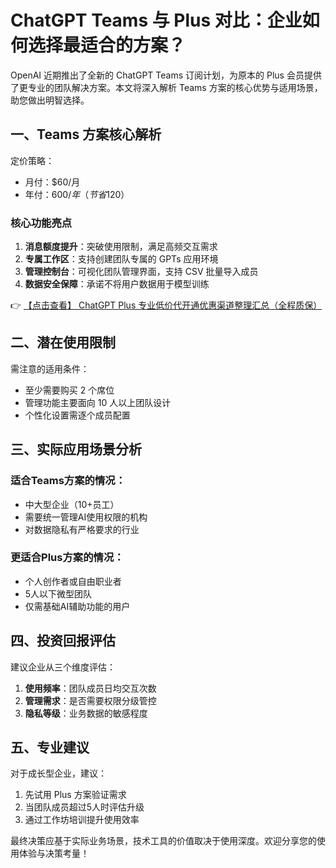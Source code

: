 # ChatGPT Teams 与 Plus 对比：企业如何选择最适合的方案？

OpenAI 近期推出了全新的 ChatGPT Teams 订阅计划，为原本的 Plus 会员提供了更专业的团队解决方案。本文将深入解析 Teams 方案的核心优势与适用场景，助您做出明智选择。

## 一、Teams 方案核心解析

定价策略：
- 月付：$60/月
- 年付：$600/年（节省$120）

### 核心功能亮点
1. **消息额度提升**：突破使用限制，满足高频交互需求
2. **专属工作区**：支持创建团队专属的 GPTs 应用环境
3. **管理控制台**：可视化团队管理界面，支持 CSV 批量导入成员
4. **数据安全保障**：承诺不将用户数据用于模型训练

👉 [【点击查看】 ChatGPT Plus 专业低价代开通优惠渠道整理汇总（全程质保）](https://bit.ly/DaiKai)

## 二、潜在使用限制

需注意的适用条件：
- 至少需要购买 2 个席位
- 管理功能主要面向 10 人以上团队设计
- 个性化设置需逐个成员配置

## 三、实际应用场景分析

### 适合Teams方案的情况：
- 中大型企业（10+员工）
- 需要统一管理AI使用权限的机构
- 对数据隐私有严格要求的行业

### 更适合Plus方案的情况：
- 个人创作者或自由职业者
- 5人以下微型团队
- 仅需基础AI辅助功能的用户

## 四、投资回报评估

建议企业从三个维度评估：
1. **使用频率**：团队成员日均交互次数
2. **管理需求**：是否需要权限分级管控
3. **隐私等级**：业务数据的敏感程度

## 五、专业建议

对于成长型企业，建议：
1. 先试用 Plus 方案验证需求
2. 当团队成员超过5人时评估升级
3. 通过工作坊培训提升使用效率

最终决策应基于实际业务场景，技术工具的价值取决于使用深度。欢迎分享您的使用体验与决策考量！